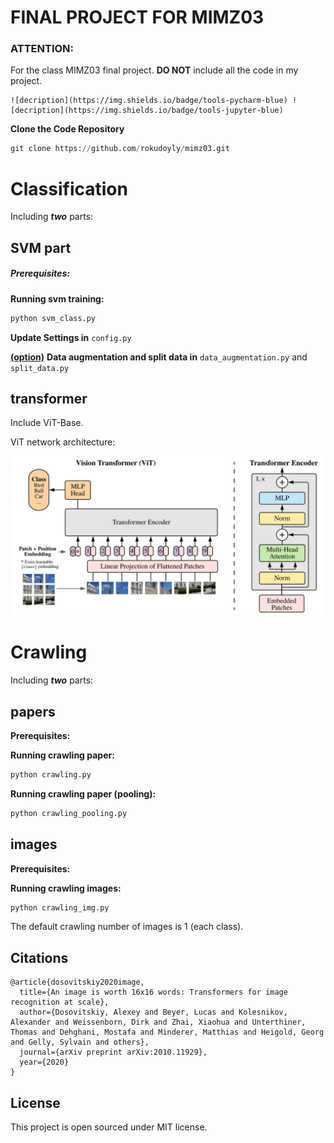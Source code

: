 # FINAL PROJECT FOR MIMZ03
### ATTENTION:
For the class MIMZ03 final project.  **DO NOT** include all the code in my project. 

```text
![decription](https://img.shields.io/badge/tools-pycharm-blue) ![decription](https://img.shields.io/badge/tools-jupyter-blue)
```

**Clone the Code Repository**

```python
git clone https://github.com/rokudoyly/mimz03.git
```

# Classification

Including ***two*** parts: 

## SVM part

##### Prerequisites:

**Running svm training:**

```python
python svm_class.py
```

**Update Settings in** `config.py`

<u>**(option)**</u> **Data augmentation and split data in** `data_augmentation.py` and  `split_data.py` 

## transformer

Include ViT-Base.

ViT network architecture:

![vit](./readme/vit.png)

# Crawling

Including ***two*** parts: 

## papers

**Prerequisites:**

**Running crawling paper:**

```python
python crawling.py
```

**Running crawling paper (pooling):**

```python
python crawling_pooling.py
```

## images

**Prerequisites:**

**Running crawling images:**

```python
python crawling_img.py
```

The default crawling number of images is 1 (each class).

## Citations

```
@article{dosovitskiy2020image,
  title={An image is worth 16x16 words: Transformers for image recognition at scale},
  author={Dosovitskiy, Alexey and Beyer, Lucas and Kolesnikov, Alexander and Weissenborn, Dirk and Zhai, Xiaohua and Unterthiner, Thomas and Dehghani, Mostafa and Minderer, Matthias and Heigold, Georg and Gelly, Sylvain and others},
  journal={arXiv preprint arXiv:2010.11929},
  year={2020}
}
```

## License

This project is open sourced under MIT license.

